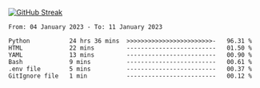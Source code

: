 [![GitHub Streak](https://streak-stats.demolab.com?user=renren-017&theme=sea&hide_border=true&background=DD272700)](https://git.io/streak-stats)

<!--START_SECTION:waka-->

```text
From: 04 January 2023 - To: 11 January 2023

Python           24 hrs 36 mins  >>>>>>>>>>>>>>>>>>>>>>>>-   96.31 %
HTML             22 mins         -------------------------   01.50 %
YAML             13 mins         -------------------------   00.90 %
Bash             9 mins          -------------------------   00.61 %
.env file        5 mins          -------------------------   00.37 %
GitIgnore file   1 min           -------------------------   00.12 %
```

<!--END_SECTION:waka-->
